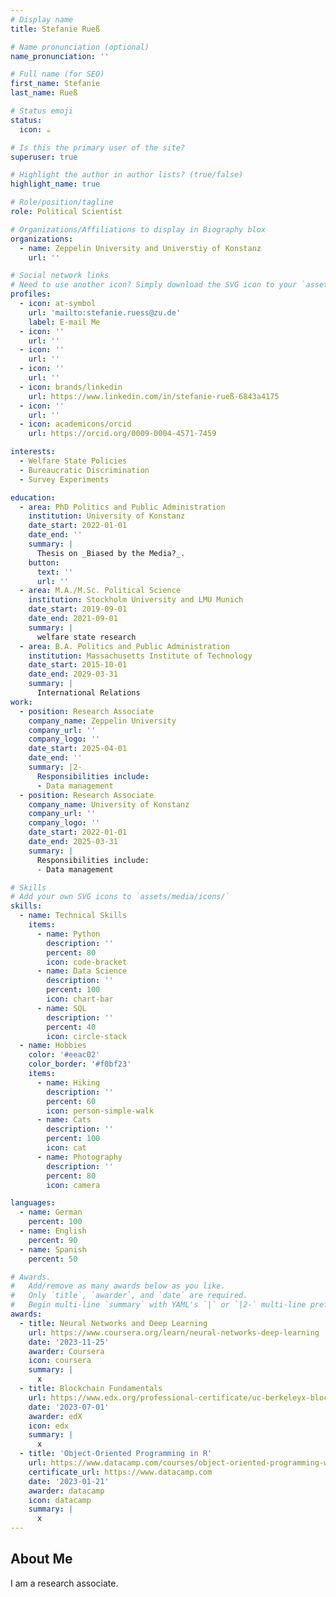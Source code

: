 ```yaml
---
# Display name
title: Stefanie Rueß

# Name pronunciation (optional)
name_pronunciation: ''

# Full name (for SEO)
first_name: Stefanie
last_name: Rueß

# Status emoji
status:
  icon: ☕️

# Is this the primary user of the site?
superuser: true

# Highlight the author in author lists? (true/false)
highlight_name: true

# Role/position/tagline
role: Political Scientist

# Organizations/Affiliations to display in Biography blox
organizations:
  - name: Zeppelin University and Universtiy of Konstanz
    url: ''

# Social network links
# Need to use another icon? Simply download the SVG icon to your `assets/media/icons/` folder.
profiles:
  - icon: at-symbol
    url: 'mailto:stefanie.ruess@zu.de'
    label: E-mail Me
  - icon: ''
    url: ''
  - icon: ''
    url: ''
  - icon: ''
    url: ''
  - icon: brands/linkedin
    url: https://www.linkedin.com/in/stefanie-rueß-6843a4175
  - icon: ''
    url: ''
  - icon: academicons/orcid
    url: https://orcid.org/0009-0004-4571-7459

interests:
  - Welfare State Policies
  - Bureaucratic Discrimination
  - Survey Experiments

education:
  - area: PhD Politics and Public Administration
    institution: University of Konstanz
    date_start: 2022-01-01
    date_end: ''
    summary: |
      Thesis on _Biased by the Media?_.
    button:
      text: ''
      url: ''
  - area: M.A./M.Sc. Political Science
    institution: Stockholm University and LMU Munich
    date_start: 2019-09-01
    date_end: 2021-09-01
    summary: |
      welfare state research
  - area: B.A. Politics and Public Administration
    institution: Massachusetts Institute of Technology
    date_start: 2015-10-01
    date_end: 2029-03-31
    summary: |
      International Relations
work:
  - position: Research Associate
    company_name: Zeppelin University
    company_url: ''
    company_logo: ''
    date_start: 2025-04-01
    date_end: ''
    summary: |2-
      Responsibilities include:
      - Data management
  - position: Research Associate
    company_name: University of Konstanz
    company_url: ''
    company_logo: ''
    date_start: 2022-01-01
    date_end: 2025-03-31
    summary: |
      Responsibilities include:
      - Data management

# Skills
# Add your own SVG icons to `assets/media/icons/`
skills:
  - name: Technical Skills
    items:
      - name: Python
        description: ''
        percent: 80
        icon: code-bracket
      - name: Data Science
        description: ''
        percent: 100
        icon: chart-bar
      - name: SQL
        description: ''
        percent: 40
        icon: circle-stack
  - name: Hobbies
    color: '#eeac02'
    color_border: '#f0bf23'
    items:
      - name: Hiking
        description: ''
        percent: 60
        icon: person-simple-walk
      - name: Cats
        description: ''
        percent: 100
        icon: cat
      - name: Photography
        description: ''
        percent: 80
        icon: camera

languages:
  - name: German
    percent: 100
  - name: English
    percent: 90
  - name: Spanish
    percent: 50

# Awards.
#   Add/remove as many awards below as you like.
#   Only `title`, `awarder`, and `date` are required.
#   Begin multi-line `summary` with YAML's `|` or `|2-` multi-line prefix and indent 2 spaces below.
awards:
  - title: Neural Networks and Deep Learning
    url: https://www.coursera.org/learn/neural-networks-deep-learning
    date: '2023-11-25'
    awarder: Coursera
    icon: coursera
    summary: |
      x
  - title: Blockchain Fundamentals
    url: https://www.edx.org/professional-certificate/uc-berkeleyx-blockchain-fundamentals
    date: '2023-07-01'
    awarder: edX
    icon: edx
    summary: |
      x
  - title: 'Object-Oriented Programming in R'
    url: https://www.datacamp.com/courses/object-oriented-programming-with-s3-and-r6-in-r
    certificate_url: https://www.datacamp.com
    date: '2023-01-21'
    awarder: datacamp
    icon: datacamp
    summary: |
      x
---
```


## About Me

I am a research associate.
